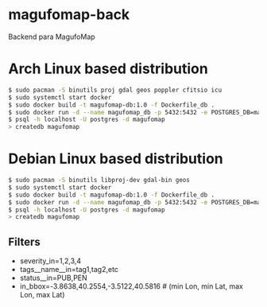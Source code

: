 # magufomap-back
Backend para MagufoMap


# Arch Linux based distribution

```bash
$ sudo pacman -S binutils proj gdal geos poppler cfitsio icu
$ sudo systemctl start docker
$ sudo docker build -t magufomap-db:1.0 -f Dockerfile_db .
$ sudo docker run -d --name magufomap_db -p 5432:5432 -e POSTGRES_DB=magufomap -v /path/to/magufomap-back/data:/var/lib/postgresql/data magufomap-db:1.0
$ psql -h localhost -U postgres -d magufomap
> createdb magufomap
```


# Debian Linux based distribution

```bash
$ sudo pacman -S binutils libproj-dev gdal-bin geos
$ sudo systemctl start docker
$ sudo docker build -t magufomap-db:1.0 -f Dockerfile_db .
$ sudo docker run -d --name magufomap_db -p 5432:5432 -e POSTGRES_DB=magufomap -v /path/to/magufomap-back/data:/var/lib/postgresql/data magufomap-db:1.0
$ psql -h localhost -U postgres -d magufomap
> createdb magufomap
```


## Filters

* severity_in=1,2,3,4
* tags__name__in=tag1,tag2,etc
* status__in=PUB,PEN
* in_bbox=-3.8638,40.2554,-3.5122,40.5816 # (min Lon, min Lat, max Lon, max Lat)
